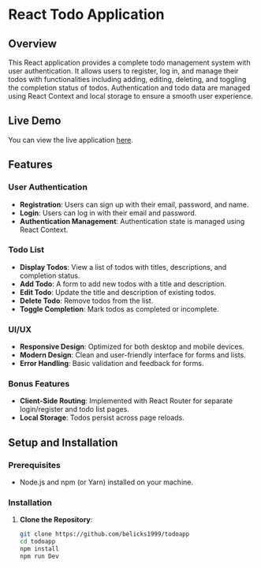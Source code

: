# React Todo Application

## Overview

This React application provides a complete todo management system with user authentication. It allows users to register, log in, and manage their todos with functionalities including adding, editing, deleting, and toggling the completion status of todos. Authentication and todo data are managed using React Context and local storage to ensure a smooth user experience.

## Live Demo

You can view the live application [here](https://belicks-todoapp.netlify.app/).

## Features

### User Authentication
- **Registration**: Users can sign up with their email, password, and name.
- **Login**: Users can log in with their email and password.
- **Authentication Management**: Authentication state is managed using React Context.

### Todo List
- **Display Todos**: View a list of todos with titles, descriptions, and completion status.
- **Add Todo**: A form to add new todos with a title and description.
- **Edit Todo**: Update the title and description of existing todos.
- **Delete Todo**: Remove todos from the list.
- **Toggle Completion**: Mark todos as completed or incomplete.

### UI/UX
- **Responsive Design**: Optimized for both desktop and mobile devices.
- **Modern Design**: Clean and user-friendly interface for forms and lists.
- **Error Handling**: Basic validation and feedback for forms.

### Bonus Features 
- **Client-Side Routing**: Implemented with React Router for separate login/register and todo list pages.
- **Local Storage**: Todos persist across page reloads.

## Setup and Installation

### Prerequisites
- Node.js and npm (or Yarn) installed on your machine.

### Installation
1. **Clone the Repository**:
   ```bash
   git clone https://github.com/belicks1999/todoapp
   cd todoapp
   npm install
   npm run Dev



